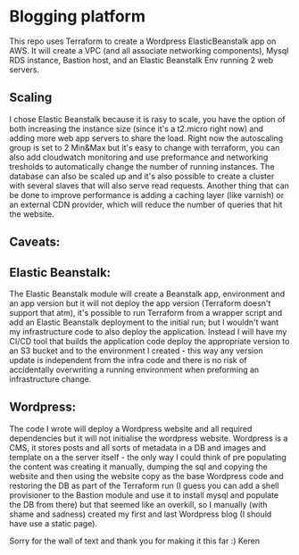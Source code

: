 Blogging platform
=================

This repo uses Terraform to create a Wordpress ElasticBeanstalk app on AWS.
It will create a VPC (and all associate networking components), Mysql RDS instance, Bastion host, and an Elastic Beanstalk Env running 2 web servers.

Scaling
--------
I chose Elastic Beanstalk because it is rasy to scale, you have the option of both increasing the instance size (since it's a t2.micro right now) and adding more web app servers to share the load. 
 Right now the autoscaling group is set to 2 Min&Max but it's easy to change with terraform, you can also add cloudwatch monitoring and use preformance and networking tresholds to automatically change the number of running instances.
The database can also be scaled up and it's also possible to create a cluster with several slaves that will also serve read requests.
Another thing that can be done to improve performance is adding a caching layer (like varnish) or an external CDN provider, which will reduce the number of queries that hit the website.

Caveats:
--------
  Elastic Beanstalk:
  -----------------

The Elastic Beanstalk module will create a Beanstalk app, environment and an app version but it will not deploy the app version (Terraform doesn't support that atm), it's possible to run Terraform from a wrapper script and add an Elastic Beanstalk deployment to the initial run; but I wouldn't want my infrastructure code to also deploy the application. Instead I will have my CI/CD tool that builds the application code deploy the appropriate version to an S3 bucket and to the environment I created - this way any version update is independent from the infra code and there is no risk of accidentally overwriting a running environment when preforming an infrastructure change.

  Wordpress:
  ---------

The code I wrote will deploy a Wordpress website and all required dependencies but it will not initialise the wordpress website.
Wordpress is a CMS, it stores posts and all sorts of metadata in a DB and images and template on a the server itself - the only way I could think of pre populating the content was creating it manually, dumping the sql and copying the website and then using the website copy as the base Wordpress code and restoring the DB as part of the Terraform run (I guess you can add a shell provisioner to the Bastion module and use it to install mysql and populate the DB from there) but that seemed like an overkill, so I manually (with shame and sadness) created my first and last Wordpress blog (I should have use a static page).

Sorry for the wall of text and thank you for making it this far :)
Keren

